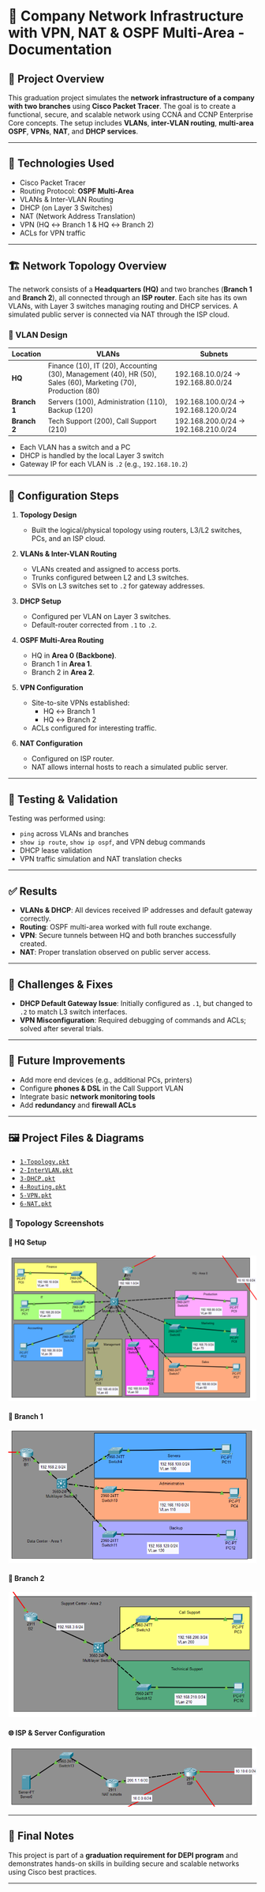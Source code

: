 # 🏢 Company Network Infrastructure with VPN, NAT & OSPF Multi-Area - Documentation

## 📘 Project Overview

This graduation project simulates the **network infrastructure of a company with two branches** using **Cisco Packet Tracer**. The goal is to create a functional, secure, and scalable network using CCNA and CCNP Enterprise Core concepts. The setup includes **VLANs**, **inter-VLAN routing**, **multi-area OSPF**, **VPNs**, **NAT**, and **DHCP services**.

---

## 🧰 Technologies Used

- Cisco Packet Tracer
- Routing Protocol: **OSPF Multi-Area**
- VLANs & Inter-VLAN Routing
- DHCP (on Layer 3 Switches)
- NAT (Network Address Translation)
- VPN (HQ ↔ Branch 1 & HQ ↔ Branch 2)
- ACLs for VPN traffic

---

## 🏗️ Network Topology Overview

The network consists of a **Headquarters (HQ)** and two branches (**Branch 1** and **Branch 2**), all connected through an **ISP router**. Each site has its own VLANs, with Layer 3 switches managing routing and DHCP services. A simulated public server is connected via NAT through the ISP cloud.

### 🧩 VLAN Design

| Location    | VLANs                                                                              | Subnets                        |
|-------------|-------------------------------------------------------------------------------------|--------------------------------|
| **HQ**      | Finance (10), IT (20), Accounting (30), Management (40), HR (50), Sales (60), Marketing (70), Production (80) | 192.168.10.0/24 → 192.168.80.0/24 |
| **Branch 1**| Servers (100), Administration (110), Backup (120)                                  | 192.168.100.0/24 → 192.168.120.0/24 |
| **Branch 2**| Tech Support (200), Call Support (210)                                              | 192.168.200.0/24 → 192.168.210.0/24 |

- Each VLAN has a switch and a PC
- DHCP is handled by the local Layer 3 switch
- Gateway IP for each VLAN is `.2` (e.g., `192.168.10.2`)

---

## 🔧 Configuration Steps

1. **Topology Design**
   - Built the logical/physical topology using routers, L3/L2 switches, PCs, and an ISP cloud.

2. **VLANs & Inter-VLAN Routing**
   - VLANs created and assigned to access ports.
   - Trunks configured between L2 and L3 switches.
   - SVIs on L3 switches set to `.2` for gateway addresses.

3. **DHCP Setup**
   - Configured per VLAN on Layer 3 switches.
   - Default-router corrected from `.1` to `.2`.

4. **OSPF Multi-Area Routing**
   - HQ in **Area 0 (Backbone)**.
   - Branch 1 in **Area 1**.
   - Branch 2 in **Area 2**.

5. **VPN Configuration**
   - Site-to-site VPNs established:
     - HQ ↔ Branch 1
     - HQ ↔ Branch 2
   - ACLs configured for interesting traffic.

6. **NAT Configuration**
   - Configured on ISP router.
   - NAT allows internal hosts to reach a simulated public server.

---

## 🧪 Testing & Validation

Testing was performed using:
- `ping` across VLANs and branches
- `show ip route`, `show ip ospf`, and VPN debug commands
- DHCP lease validation
- VPN traffic simulation and NAT translation checks

---

## ✅ Results

- **VLANs & DHCP**: All devices received IP addresses and default gateway correctly.
- **Routing**: OSPF multi-area worked with full route exchange.
- **VPN**: Secure tunnels between HQ and both branches successfully created.
- **NAT**: Proper translation observed on public server access.

---

## 🧠 Challenges & Fixes

- **DHCP Default Gateway Issue**: Initially configured as `.1`, but changed to `.2` to match L3 switch interfaces.
- **VPN Misconfiguration**: Required debugging of commands and ACLs; solved after several trials.

---

## 🔮 Future Improvements

- Add more end devices (e.g., additional PCs, printers)
- Configure **phones & DSL** in the Call Support VLAN
- Integrate basic **network monitoring tools**
- Add **redundancy** and **firewall ACLs**

---

## 🖼️ Project Files & Diagrams

- [`1-Topology.pkt`](./FinalProject_Topology.pkt)
- [`2-InterVLAN.pkt`](./FinalProject_Vlans.pkt)
- [`3-DHCP.pkt`](./FinalProject_DHCP.pkt)
- [`4-Routing.pkt`](./FinalProject_OSPF.pkt)
- [`5-VPN.pkt`](./FinalProject_VPN.pkt)
- [`6-NAT.pkt`](./FinalProject_NAT.pkt)

### 🔧 Topology Screenshots

#### 🏢 HQ Setup
![HQ Topology](images/hq_topology.png)

#### 🏬 Branch 1
![Branch 1 Topology](images/branch1_topology.png)

#### 🏬 Branch 2
![Branch 2 Topology](images/branch2_topology.png)

#### 🌐 ISP & Server Configuration
![ISP Setup](images/isp_setup.png)

---

## 📄 Final Notes

This project is part of a **graduation requirement for DEPI program** and demonstrates hands-on skills in building secure and scalable networks using Cisco best practices.

---


